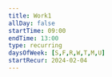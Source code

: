 ```yaml
---
title: Work1
allDay: false
startTime: 09:00
endTime: 13:00
type: recurring
daysOfWeek: [S,F,R,W,T,M,U]
startRecur: 2024-02-04
---
```

